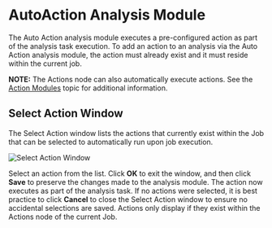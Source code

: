 # AutoAction Analysis Module

The Auto Action analysis module executes a pre-configured action as part of the analysis task execution. To add an action to an analysis via the Auto Action analysis module, the action must already exist and it must reside within the current job.

__NOTE:__ The Actions node can also automatically execute actions. See the [Action Modules](/docs/accessanalyzer/accessanalyzer/enterpriseauditor/admin/action/overview.md) topic for additional information.

## Select Action Window

The Select Action window lists the actions that currently exist within the Job that can be selected to automatically run upon job execution.

![Select Action Window](/img/product_docs/accessanalyzer/accessanalyzer/enterpriseauditor/admin/analysis/autoaction.png)

Select an action from the list. Click __OK__ to exit the window, and then click __Save__ to preserve the changes made to the analysis module. The action now executes as part of the analysis task. If no actions were selected, it is best practice to click __Cancel__ to close the Select Action window to ensure no accidental selections are saved. Actions only display if they exist within the Actions node of the current Job.
